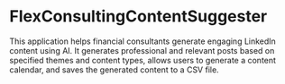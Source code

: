 # FlexConsultingContentSuggester
This application helps financial consultants generate engaging LinkedIn content using AI. It generates professional and relevant posts based on specified themes and content types, allows users to generate a content calendar, and saves the generated content to a CSV file.
